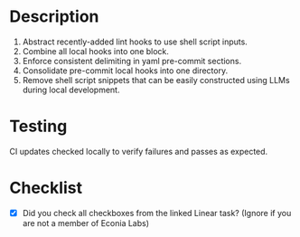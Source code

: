 <!-- markdownlint-disable-file MD025 -->

# Description

1. Abstract recently-added lint hooks to use shell script inputs.
1. Combine all local hooks into one block.
1. Enforce consistent delimiting in yaml pre-commit sections.
1. Consolidate pre-commit local hooks into one directory.
1. Remove shell script snippets that can be easily constructed using LLMs during local development.

# Testing

CI updates checked locally to verify failures and passes as expected.

# Checklist

- [x] Did you check all checkboxes from the linked Linear task? (Ignore if you
  are not a member of Econia Labs)
